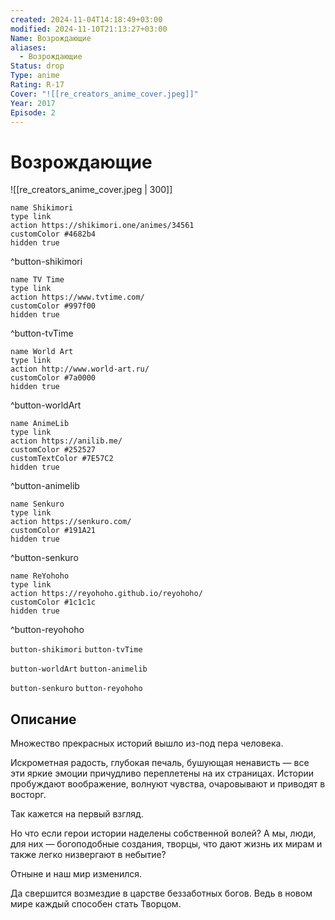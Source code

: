 ```yaml
---
created: 2024-11-04T14:18:49+03:00
modified: 2024-11-10T21:13:27+03:00
Name: Возрождающие
aliases:
  - Возрождающие
Status: drop
Type: anime
Rating: R-17
Cover: "![[re_creators_anime_cover.jpeg]]"
Year: 2017
Episode: 2
---
```


# Возрождающие

![[re_creators_anime_cover.jpeg | 300]]

```button
name Shikimori
type link
action https://shikimori.one/animes/34561
customColor #4682b4
hidden true
```
^button-shikimori

```button
name TV Time
type link
action https://www.tvtime.com/
customColor #997f00
hidden true
```
^button-tvTime

```button
name World Art
type link
action http://www.world-art.ru/
customColor #7a0000
hidden true
```
^button-worldArt

```button
name AnimeLib
type link
action https://anilib.me/
customColor #252527
customTextColor #7E57C2
hidden true
```
^button-animelib

```button
name Senkuro
type link
action https://senkuro.com/
customColor #191A21
hidden true
```
^button-senkuro

```button
name ReYohoho
type link
action https://reyohoho.github.io/reyohoho/
customColor #1c1c1c
hidden true
```
^button-reyohoho

`button-shikimori` `button-tvTime`

`button-worldArt` `button-animelib`

`button-senkuro` `button-reyohoho`

## Описание

Множество прекрасных историй вышло из-под пера человека.

Искрометная радость, глубокая печаль, бушующая ненависть — все эти яркие эмоции причудливо переплетены на их страницах. Истории пробуждают воображение, волнуют чувства, очаровывают и приводят в восторг.

Так кажется на первый взгляд.

Но что если герои истории наделены собственной волей? А мы, люди, для них — богоподобные создания, творцы, что дают жизнь их мирам и также легко низвергают в небытие?

Отныне и наш мир изменился.

Да свершится возмездие в царстве беззаботных богов. Ведь в новом мире каждый способен стать Творцом.
